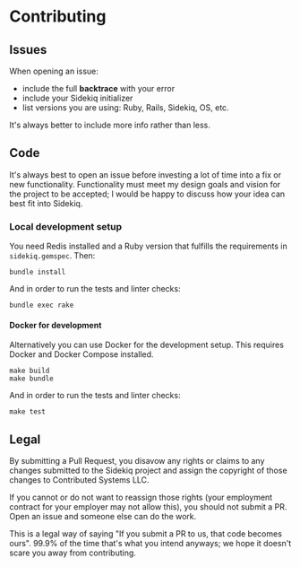 # Contributing

## Issues

When opening an issue:

* include the full **backtrace** with your error
* include your Sidekiq initializer
* list versions you are using: Ruby, Rails, Sidekiq, OS, etc.

It's always better to include more info rather than less.

## Code

It's always best to open an issue before investing a lot of time into a
fix or new functionality.  Functionality must meet my design goals and
vision for the project to be accepted; I would be happy to discuss how
your idea can best fit into Sidekiq.

### Local development setup

You need Redis installed and a Ruby version that fulfills the requirements in
`sidekiq.gemspec`. Then:

```
bundle install
```

And in order to run the tests and linter checks:

```
bundle exec rake
```

#### Docker for development

Alternatively you can use Docker for the development setup. This requires Docker
and Docker Compose installed.

```
make build
make bundle
```

And in order to run the tests and linter checks:

```
make test
```

## Legal

By submitting a Pull Request, you disavow any rights or claims to any changes
submitted to the Sidekiq project and assign the copyright of
those changes to Contributed Systems LLC.

If you cannot or do not want to reassign those rights (your employment
contract for your employer may not allow this), you should not submit a PR.
Open an issue and someone else can do the work.

This is a legal way of saying "If you submit a PR to us, that code becomes ours".
99.9% of the time that's what you intend anyways; we hope it doesn't scare you
away from contributing.
